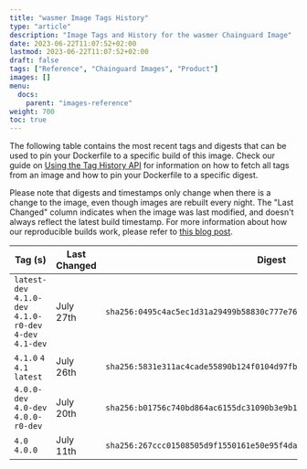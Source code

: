 ```yaml
---
title: "wasmer Image Tags History"
type: "article"
description: "Image Tags and History for the wasmer Chainguard Image"
date: 2023-06-22T11:07:52+02:00
lastmod: 2023-06-22T11:07:52+02:00
draft: false
tags: ["Reference", "Chainguard Images", "Product"]
images: []
menu:
  docs:
    parent: "images-reference"
weight: 700
toc: true
---
```


The following table contains the most recent tags and digests that can be used to pin your Dockerfile to a specific build of this image. Check our guide on [Using the Tag History API](/chainguard/chainguard-images/using-the-tag-history-api/) for information on how to fetch all tags from an image and how to pin your Dockerfile to a specific digest.

Please note that digests and timestamps only change when there is a change to the image, even though images are rebuilt every night. The "Last Changed" column indicates when the image was last modified, and doesn't always reflect the latest build timestamp. For more information about how our reproducible builds work, please refer to [this blog post](https://www.chainguard.dev/unchained/reproducing-chainguards-reproducible-image-builds).

| Tag (s)                                                    | Last Changed | Digest                                                                    |
|------------------------------------------------------------|--------------|---------------------------------------------------------------------------|
|  `latest-dev` `4.1.0-dev` `4.1.0-r0-dev` `4-dev` `4.1-dev` | July 27th    | `sha256:0495c4ac5ec1d31a29499b58830c777e76618d4687ca7eb618aad47f3dfe49de` |
|  `4.1.0` `4` `4.1` `latest`                                | July 26th    | `sha256:5831e311ac4cade55890b124f0104d97fb5793fdc01467f31130484e96d3bd47` |
|  `4.0.0-dev` `4.0-dev` `4.0.0-r0-dev`                      | July 20th    | `sha256:b01756c740bd864ac6155dc31090b3e9b1d849de37a527a8484d7a0eebe7b136` |
|  `4.0` `4.0.0`                                             | July 11th    | `sha256:267ccc01508505d9f1550161e50e95f4da364395bdcbfd21a9806add21defd4e` |
